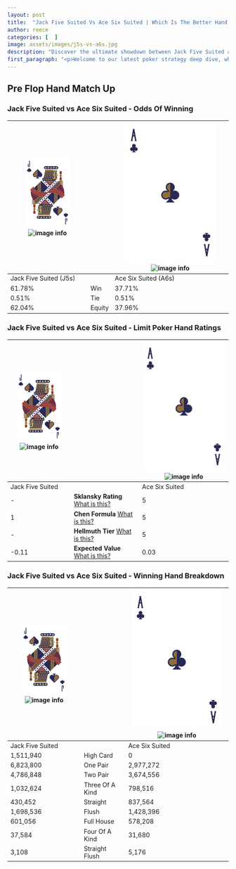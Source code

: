 ```yaml
---
layout: post
title:  "Jack Five Suited Vs Ace Six Suited | Which Is The Better Hand In Poker? A Complete Guide"
author: reece
categories: [  ]
image: assets/images/j5s-vs-a6s.jpg
description: "Discover the ultimate showdown between Jack Five Suited and Ace Six Suited in poker! Uncover the odds, strategies, and scenarios where one hand triumphs over the other. Get ready to up your poker game with this thrilling analysis."
first_paragraph: "<p>Welcome to our latest poker strategy deep dive, where we're pitting two distinct hands against each other in a high-stakes showdown: Jack Five Suited vs Ace Six Suited.</p><p>In the dynamic world of poker, every decision counts, and knowing which hand holds the upper hand is key to your success at the table.</p><p>In this article, we'll dissect these two hands, explore the scenarios where one dominates the other, and equip you with the knowledge to make strategic choices that can tip the odds in your favor.</p><p>Get ready to unravel the intriguing dynamics of these poker hands and elevate your game to new heights.</p>"
---
```




[comment]: # (sp0)

## Pre Flop Hand Match Up

<div class="table hand-ratings" markdown="1"> 



### Jack Five Suited vs Ace Six Suited - Odds Of Winning


    
| ![image info](assets/images/hand1/J.png) ![image info](assets/images/hand1/5s.png) |  | ![image info](assets/images/hand2/A.png) ![image info](assets/images/hand2/6s.png) |
| -------- | -------- | -------- |
| Jack Five Suited (J5s) |  | Ace Six Suited (A6s) |
| 61.78% | Win | 37.71% |
| 0.51% | Tie | 0.51% |
| 62.04% | Equity | 37.96% |




[comment]: # (sp1)



### Jack Five Suited vs Ace Six Suited - Limit Poker Hand Ratings


    
| ![image info](assets/images/hand1/J.png) ![image info](assets/images/hand1/5s.png) |  | ![image info](assets/images/hand2/A.png) ![image info](assets/images/hand2/6s.png) |
| -------- | -------- | -------- |
| Jack Five Suited |  | Ace Six Suited |
| - | **Sklansky Rating** [What is this?](/sklansky-rating-explained) | 5 |
| 1 | **Chen Formula** [What is this?](/chen-formula-explained) | 5 |
| - | **Hellmuth Tier** [What is this?](/Hellmuth-tier-explained) | 5 |
| -0.11 | **Expected Value** [What is this?](/expected-value-explained) | 0.03 |




[comment]: # (sp2)



### Jack Five Suited vs Ace Six Suited - Winning Hand Breakdown


    
| ![image info](assets/images/hand1/J.png) ![image info](assets/images/hand1/5s.png) |  | ![image info](assets/images/hand2/A.png) ![image info](assets/images/hand2/6s.png) |
| -------- | -------- | -------- |
| Jack Five Suited |  | Ace Six Suited |
| 1,511,940 | High Card | 0 |
| 6,823,800 | One Pair | 2,977,272 |
| 4,786,848 | Two Pair | 3,674,556 |
| 1,032,624 | Three Of A Kind | 798,516 |
| 430,452 | Straight | 837,564 |
| 1,698,536 | Flush | 1,428,396 |
| 601,056 | Full House | 578,208 |
| 37,584 | Four Of A Kind | 31,680 |
| 3,108 | Straight Flush | 5,176 |




[comment]: # (sp3)



</div>

[comment]: # (sp4)



[comment]: # (sp5)

